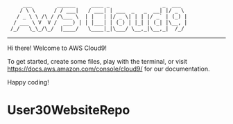          ___        ______     ____ _                 _  ___  
        / \ \      / / ___|   / ___| | ___  _   _  __| |/ _ \ 
       / _ \ \ /\ / /\___ \  | |   | |/ _ \| | | |/ _` | (_) |
      / ___ \ V  V /  ___) | | |___| | (_) | |_| | (_| |\__, |
     /_/   \_\_/\_/  |____/   \____|_|\___/ \__,_|\__,_|  /_/ 
 ----------------------------------------------------------------- 


Hi there! Welcome to AWS Cloud9!

To get started, create some files, play with the terminal,
or visit https://docs.aws.amazon.com/console/cloud9/ for our documentation.

Happy coding!
# User30WebsiteRepo
